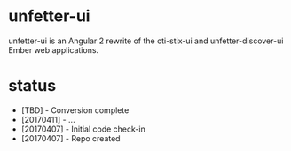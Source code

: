 # unfetter-ui

unfetter-ui is an Angular 2 rewrite of the cti-stix-ui and unfetter-discover-ui Ember web applications.  

# status

* [TBD] - Conversion complete
* [20170411] - ...
* [20170407] - Initial code check-in
* [20170407] - Repo created
